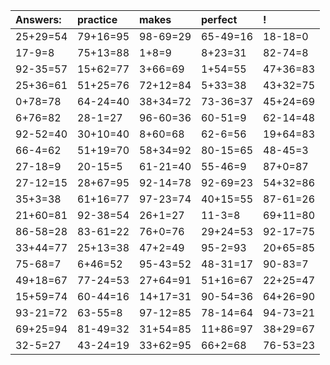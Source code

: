 | Answers: | practice | makes | perfect | ! |
| :--- | :--- | :--- | :--- | :--- |
| 25+29=54 | 79+16=95 | 98-69=29 | 65-49=16 | 18-18=0 | 
| 17-9=8 | 75+13=88 | 1+8=9 | 8+23=31 | 82-74=8 | 
| 92-35=57 | 15+62=77 | 3+66=69 | 1+54=55 | 47+36=83 | 
| 25+36=61 | 51+25=76 | 72+12=84 | 5+33=38 | 43+32=75 | 
| 0+78=78 | 64-24=40 | 38+34=72 | 73-36=37 | 45+24=69 | 
| 6+76=82 | 28-1=27 | 96-60=36 | 60-51=9 | 62-14=48 | 
| 92-52=40 | 30+10=40 | 8+60=68 | 62-6=56 | 19+64=83 | 
| 66-4=62 | 51+19=70 | 58+34=92 | 80-15=65 | 48-45=3 | 
| 27-18=9 | 20-15=5 | 61-21=40 | 55-46=9 | 87+0=87 | 
| 27-12=15 | 28+67=95 | 92-14=78 | 92-69=23 | 54+32=86 | 
| 35+3=38 | 61+16=77 | 97-23=74 | 40+15=55 | 87-61=26 | 
| 21+60=81 | 92-38=54 | 26+1=27 | 11-3=8 | 69+11=80 | 
| 86-58=28 | 83-61=22 | 76+0=76 | 29+24=53 | 92-17=75 | 
| 33+44=77 | 25+13=38 | 47+2=49 | 95-2=93 | 20+65=85 | 
| 75-68=7 | 6+46=52 | 95-43=52 | 48-31=17 | 90-83=7 | 
| 49+18=67 | 77-24=53 | 27+64=91 | 51+16=67 | 22+25=47 | 
| 15+59=74 | 60-44=16 | 14+17=31 | 90-54=36 | 64+26=90 | 
| 93-21=72 | 63-55=8 | 97-12=85 | 78-14=64 | 94-73=21 | 
| 69+25=94 | 81-49=32 | 31+54=85 | 11+86=97 | 38+29=67 | 
| 32-5=27 | 43-24=19 | 33+62=95 | 66+2=68 | 76-53=23 | 
